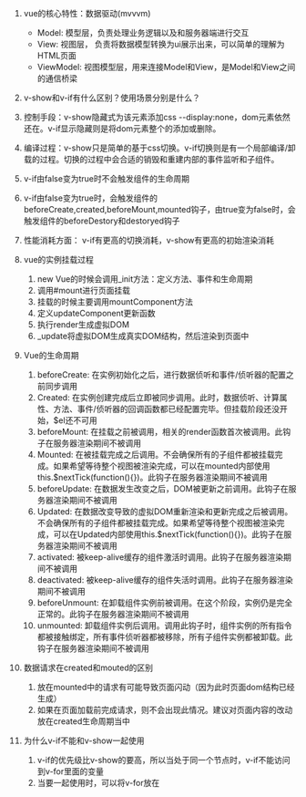 1. vue的核心特性：数据驱动(mvvvm)
   * Model: 模型层，负责处理业务逻辑以及和服务器端进行交互
   * View: 视图层， 负责将数据模型转换为ui展示出来，可以简单的理解为HTML页面
   * ViewModel: 视图模型层，用来连接Model和View，是Model和View之间的通信桥梁

2.  v-show和v-if有什么区别？使用场景分别是什么？
   1. 控制手段：v-show隐藏式为该元素添加css --display:none，dom元素依然还在。v-if显示隐藏则是将dom元素整个的添加或删除。
   2. 编译过程：v-show只是简单的基于css切换。v-if切换则是有一个局部编译/卸载的过程。切换的过程中会合适的销毁和重建内部的事件监听和子组件。
   3. v-if由false变为true时不会触发组件的生命周期
   4. v-if由false变为true时，会触发组件的beforeCreate,created,beforeMount,mounted钩子，由true变为false时，会触发组件的beforeDestory和destoryed钩子
   5. 性能消耗方面： v-if有更高的切换消耗，v-show有更高的初始渲染消耗

3. vue的实例挂载过程
   1. new Vue的时候会调用_init方法：定义方法、事件和生命周期
   2. 调用#mount进行页面挂载
   3. 挂载的时候主要调用mountComponent方法
   4. 定义updateComponent更新函数
   5. 执行render生成虚拟DOM
   6. _update将虚拟DOM生成真实DOM结构，然后渲染到页面中

4. Vue的生命周期
   1. beforeCreate: 在实例初始化之后，进行数据侦听和事件/侦听器的配置之前同步调用
   2. Created: 在实例创建完成后立即被同步调用。此时，数据侦听、计算属性、方法、事件/侦听器的回调函数都已经配置完毕。但挂载阶段还没开始，$el还不可用
   3. beforeMount: 在挂载之前被调用，相关的render函数首次被调用。此钩子在服务器渲染期间不被调用
   4. Mounted: 在被挂载完成之后调用。不会确保所有的子组件都被挂载完成。如果希望等待整个视图被渲染完成，可以在mounted内部使用this.$nextTick(function(){})。此钩子在服务器渲染期间不被调用
   5. beforeUpdate: 在数据发生改变之后，DOM被更新之前调用。此钩子在服务器渲染期间不被调用
   6. Updated: 在数据改变导致的虚拟DOM重新渲染和更新完成之后被调用。不会确保所有的子组件都被挂载完成。如果希望等待整个视图被渲染完成，可以在Updated内部使用this.$nextTick(function(){})。此钩子在服务器渲染期间不被调用
   7. activated: 被keep-alive缓存的组件激活时调用。此钩子在服务器渲染期间不被调用
   8. deactivated: 被keep-alive缓存的组件失活时调用。此钩子在服务器渲染期间不被调用
   9. beforeUnmount: 在卸载组件实例前被调用。在这个阶段，实例仍是完全正常的。此钩子在服务器渲染期间不被调用
   10. unmounted: 卸载组件实例后调用。调用此钩子时，组件实例的所有指令都被接触绑定，所有事件侦听器都被移除，所有子组件实例都被卸载。此钩子在服务器渲染期间不被调用

5. 数据请求在created和mouted的区别
   1. 放在mounted中的请求有可能导致页面闪动（因为此时页面dom结构已经生成）
   2. 如果在页面加载前完成请求，则不会出现此情况。建议对页面内容的改动放在created生命周期当中

6. 为什么v-if不能和v-show一起使用
   1. v-if的优先级比v-show的要高，所以当处于同一个节点时，v-if不能访问到v-for里面的变量
   2. 当要一起使用时，可以将v-for放在<template>标签中，然后子节点放入v-if

7. SPA首屏加载速度慢怎么解决
   1. 首屏加载是什么？ 浏览器从响应用户输入网址地址，到首屏内容渲染完成的时间，此时整个网页不一定要全部渲染完成，但必要的内容需要展示出来
   2. 加载慢的原因有那些？
      1. 网络延时问题
      2. 资源文件体积是否过大
      3. 资源是否重复发送请求去加载
      4. 加载脚本的时候，渲染内容堵塞了
   3. 几种优化方式
      1. 减小入口文件体积
      2. 静态资源本地缓存
      3. ui框架按需加载
      4. 图片资源压缩
      5. 配置CodeSplitting
      6. 使用ssr服务端渲染

8. 为什么data属性是一个函数而不是一个对象？
   1. 组件实例对象data必须为函数，目的是为了防止多个组件实例对象之间共用一个data，产生数据污染。
   2. 采用函数的形式，initData时会将其作为工厂函数都会返回全新data对象

9. 动态给vue的data添加一个新的属性时会发生什么？怎样解决？
   1. 如果为对象添加少量的新属性，可以直接采用Vue.set()
   2. 如果需要为新对象添加大量的新属性，则通过Object.assign()创建新对象